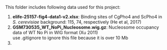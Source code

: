 This folder includes following data used for this project:
1. **elife-25157-fig4-data1-v2.xlsx**: Binding sites of CgPho4 and ScPho4 in _S. cerevisiae_ background: 115, 74, respectively (He et al, 2017)
2. **GSM730535_WT_NoPi_Nucleosome.wig.gz**: Nucleosome occupancy data of WT No Pi in WIG format (Xu 2011)\
use .gitignore to ignore this file because it is over 10 Mb
3. 
